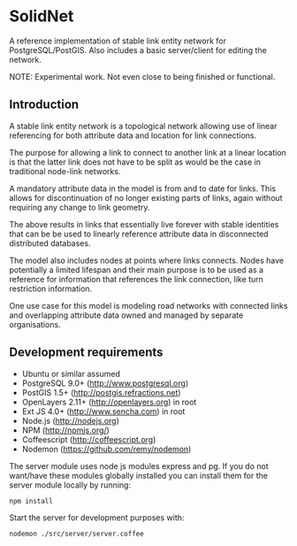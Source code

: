 SolidNet
========

A reference implementation of stable link entity network for
PostgreSQL/PostGIS. Also includes a basic server/client for
editing the network.

NOTE: Experimental work. Not even close to being finished or
functional.

Introduction
------------

A stable link entity network is a topological network allowing
use of linear referencing for both attribute data and location
for link connections.

The purpose for allowing a link to connect to another link at
a linear location is that the latter link does not have to
be split as would be the case in traditional node-link networks.

A mandatory attribute data in the model is from and to date
for links. This allows for discontinuation of no longer existing 
parts of links, again without requiring any change to link
geometry.

The above results in links that essentially live forever with
stable identities that can be be used to linearly reference
attribute data in disconnected distributed databases.

The model also includes nodes at points where links connects.
Nodes have potentially a limited lifespan and their main purpose
is to be used as a reference for information that references
the link connection, like turn restriction information.

One use case for this model is modeling road networks with
connected links and overlapping attribute data owned and managed
by separate organisations.

Development requirements
------------------------

 * Ubuntu or similar assumed
 * PostgreSQL 9.0+ (http://www.postgresql.org)
 * PostGIS 1.5+ (http://postgis.refractions.net)
 * OpenLayers 2.11+ (http://openlayers.org) in root
 * Ext JS 4.0+ (http://www.sencha.com) in root
 * Node.js (http://nodejs.org)
 * NPM (http://npmjs.org/)
 * Coffeescript (http://coffeescript.org)
 * Nodemon (https://github.com/remy/nodemon)

The server module uses node js modules express and pg. If you
do not want/have these modules globally installed you can install
them for the server module locally by running:

    npm install

Start the server for development purposes with:

    nodemon ./src/server/server.coffee

